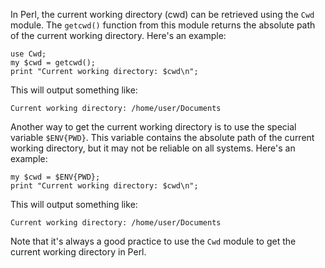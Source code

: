 In Perl, the current working directory (cwd) can be retrieved using the `Cwd` module. The `getcwd()` function from this module returns the absolute path of the current working directory. Here's an example:

```
use Cwd;
my $cwd = getcwd();
print "Current working directory: $cwd\n";
```

This will output something like:

```
Current working directory: /home/user/Documents
```

Another way to get the current working directory is to use the special variable `$ENV{PWD}`. This variable contains the absolute path of the current working directory, but it may not be reliable on all systems. Here's an example:

```
my $cwd = $ENV{PWD};
print "Current working directory: $cwd\n";
```

This will output something like:

```
Current working directory: /home/user/Documents
```

Note that it's always a good practice to use the `Cwd` module to get the current working directory in Perl.